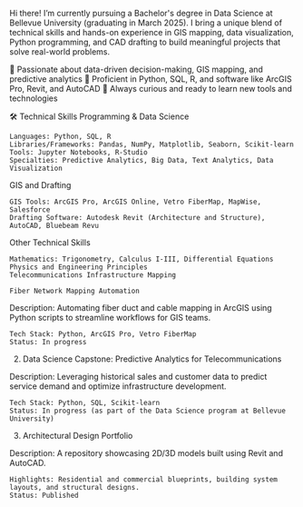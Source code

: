 Hi there! I’m currently pursuing a Bachelor's degree in Data Science at Bellevue University (graduating in March 2025). I bring a unique blend of technical skills and hands-on experience in GIS mapping, data visualization, Python programming, and CAD drafting to build meaningful projects that solve real-world problems.

🔹 Passionate about data-driven decision-making, GIS mapping, and predictive analytics
🔹 Proficient in Python, SQL, R, and software like ArcGIS Pro, Revit, and AutoCAD
🔹 Always curious and ready to learn new tools and technologies

🛠️ Technical Skills
Programming & Data Science

    Languages: Python, SQL, R
    Libraries/Frameworks: Pandas, NumPy, Matplotlib, Seaborn, Scikit-learn
    Tools: Jupyter Notebooks, R-Studio
    Specialties: Predictive Analytics, Big Data, Text Analytics, Data Visualization

GIS and Drafting

    GIS Tools: ArcGIS Pro, ArcGIS Online, Vetro FiberMap, MapWise, Salesforce
    Drafting Software: Autodesk Revit (Architecture and Structure), AutoCAD, Bluebeam Revu

Other Technical Skills

    Mathematics: Trigonometry, Calculus I-III, Differential Equations
    Physics and Engineering Principles
    Telecommunications Infrastructure Mapping

    Fiber Network Mapping Automation

Description: Automating fiber duct and cable mapping in ArcGIS using Python scripts to streamline workflows for GIS teams.

    Tech Stack: Python, ArcGIS Pro, Vetro FiberMap
    Status: In progress

2. Data Science Capstone: Predictive Analytics for Telecommunications

Description: Leveraging historical sales and customer data to predict service demand and optimize infrastructure development.

    Tech Stack: Python, SQL, Scikit-learn
    Status: In progress (as part of the Data Science program at Bellevue University)

3. Architectural Design Portfolio

Description: A repository showcasing 2D/3D models built using Revit and AutoCAD.

    Highlights: Residential and commercial blueprints, building system layouts, and structural designs.
    Status: Published
